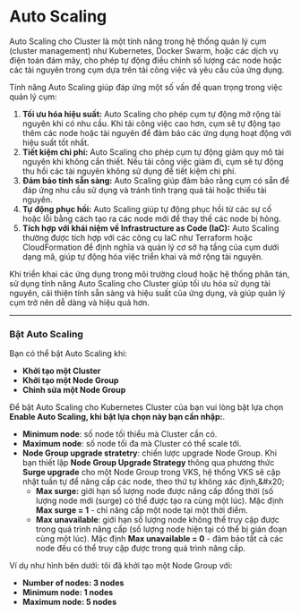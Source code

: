 # Auto Scaling

Auto Scaling cho Cluster là một tính năng trong hệ thống quản lý cụm (cluster management) như Kubernetes, Docker Swarm, hoặc các dịch vụ điện toán đám mây, cho phép tự động điều chỉnh số lượng các node hoặc các tài nguyên trong cụm dựa trên tải công việc và yêu cầu của ứng dụng.

Tính năng Auto Scaling giúp đáp ứng một số vấn đề quan trọng trong việc quản lý cụm:

1. **Tối ưu hóa hiệu suất:** Auto Scaling cho phép cụm tự động mở rộng tài nguyên khi có nhu cầu. Khi tải công việc cao hơn, cụm sẽ tự động tạo thêm các node hoặc tài nguyên để đảm bảo các ứng dụng hoạt động với hiệu suất tốt nhất.
2. **Tiết kiệm chi phí:** Auto Scaling cho phép cụm tự động giảm quy mô tài nguyên khi không cần thiết. Nếu tải công việc giảm đi, cụm sẽ tự động thu hồi các tài nguyên không sử dụng để tiết kiệm chi phí.
3. **Đảm bảo tính sẵn sàng:** Auto Scaling giúp đảm bảo rằng cụm có sẵn để đáp ứng nhu cầu sử dụng và tránh tình trạng quá tải hoặc thiếu tài nguyên.
4. **Tự động phục hồi:** Auto Scaling giúp tự động phục hồi từ các sự cố hoặc lỗi bằng cách tạo ra các node mới để thay thế các node bị hỏng.
5. **Tích hợp với khái niệm về Infrastructure as Code (IaC):** Auto Scaling thường được tích hợp với các công cụ IaC như Terraform hoặc CloudFormation để định nghĩa và quản lý cơ sở hạ tầng của cụm dưới dạng mã, giúp tự động hóa việc triển khai và mở rộng tài nguyên.

Khi triển khai các ứng dụng trong môi trường cloud hoặc hệ thống phân tán, sử dụng tính năng Auto Scaling cho Cluster giúp tối ưu hóa sử dụng tài nguyên, cải thiện tính sẵn sàng và hiệu suất của ứng dụng, và giúp quản lý cụm trở nên dễ dàng và hiệu quả hơn.

***

### **Bật Auto Scaling** <a href="#autoscaling-batautoscaling" id="autoscaling-batautoscaling"></a>

Bạn có thể bật Auto Scaling khi:

* **Khởi tạo một Cluster**
* **Khởi tạo một Node Group**
* **Chỉnh sửa một Node Group**

Để bật Auto Scaling cho Kubernetes Cluster của bạn vui lòng bật lựa chọn **Enable Auto Scaling, khi bật lựa chọn này bạn cần nhập:**.

* **Minimum node**: số node tối thiểu mà Cluster cần có.&#x20;
* **Maximum node**: số node tối đa mà Cluster có thể scale tới.
* **Node Group upgrade stratetry**: chiến lược upgrade Node Group. Khi bạn thiết lập **Node Group Upgrade Strategy** thông qua phương thức **Surge upgrade** cho một Node Group trong VKS, hệ thống VKS sẽ cập nhật tuần tự để nâng cấp các node, theo thứ tự không xác định[.](https://cloud.google.com/kubernetes-engine/docs/concepts/node-pool-upgrade-strategies.)&#x20;
  * **Max surge:** giới hạn số lượng node được nâng cấp đồng thời (số lượng node mới (surge) có thể được tạo ra cùng một lúc). Mặc định **Max surge = 1** - chỉ nâng cấp một node tại một thời điểm.&#x20;
  * **Max unavailable**: giới hạn số lượng node không thể truy cập được trong quá trình nâng cấp (số lượng node hiện tại có thể bị gián đoạn cùng một lúc). Mặc định **Max unavailable = 0** - đảm bảo tất cả các node đều có thể truy cập được trong quá trình nâng cấp.

Ví dụ như hình bên dưới: tôi đã khởi tạo một Node Group với:

* **Number of nodes: 3 nodes**
* **Minimum node: 1 nodes**
* **Maximum node: 5 nodes**

<figure><img src="https://docs-admin.vngcloud.vn/download/attachments/73762025/image2024-4-17_11-45-7.png?version=1&#x26;modificationDate=1713329108000&#x26;api=v2" alt=""><figcaption></figcaption></figure>
